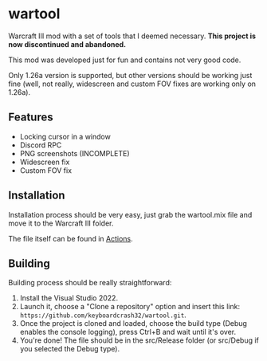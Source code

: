 # wartool
Warcraft III mod with a set of tools that I deemed necessary. **This project is now discontinued and abandoned.**

This mod was developed just for fun and contains not very good code.

Only 1.26a version is supported, but other versions should be working just fine (well, not really, widescreen and custom FOV fixes are working only on 1.26a).

## Features
- Locking cursor in a window
- Discord RPC
- PNG screenshots (INCOMPLETE)
- Widescreen fix
- Custom FOV fix

## Installation
Installation process should be very easy, just grab the wartool.mix file and move it to the Warcraft III folder.

The file itself can be found in [Actions](https://github.com/keyboardcrash32/wartool/actions).

## Building
Building process should be really straightforward:
1. Install the Visual Studio 2022.
2. Launch it, choose a "Clone a repository" option and insert this link: `https://github.com/keyboardcrash32/wartool.git`.
3. Once the project is cloned and loaded, choose the build type (Debug enables the console logging), press Ctrl+B and wait until it's over.
4. You're done! The file should be in the src/Release folder (or src/Debug if you selected the Debug type).
